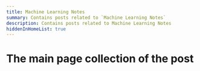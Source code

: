 ```yaml
---
title: Machine Learning Notes
summary: Contains posts related to `Machine Learning Notes`
description: Contains posts related to Machine Learning Notes
hiddenInHomeList: true
---
```


# The main page collection of the post
